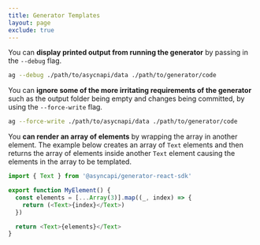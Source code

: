 ```yaml
---
title: Generator Templates
layout: page
exclude: true
---
```


You can **display printed output from running the generator** by passing in the `--debug` flag.
```bash
ag --debug ./path/to/asycnapi/data ./path/to/generator/code
```

You can **ignore some of the more irritating requirements of the generator** such as the output folder being empty and changes being committed, by using the `--force-write` flag.
```bash
ag --force-write ./path/to/asycnapi/data ./path/to/generator/code
```

You **can render an array of elements** by wrapping the array in another element. The example below creates an array of `Text` elements and then returns the array of elements inside another `Text` element causing the elements in the array to be templated.
```js
import { Text } from '@asyncapi/generator-react-sdk'

export function MyElement() {
  const elements = [...Array(3)].map((_, index) => {
    return (<Text>{index}</Text>)
  })

  return <Text>{elements}</Text>
}

```